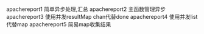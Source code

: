 ## 
apachereport1 简单异步处理,汇总
apachereport2 主函数管理异步
apachereport3 使用并发resultMap chan代替done
apachereport4 使用并发list代替map
apachereport5 简易map收集结果